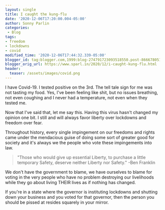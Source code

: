 ```yaml
---
layout: single
title: I caught the kung-flu
date: '2020-12-06T17:20:00.004-05:00'
author: Sonny Parlin
categories:
 - Blog
tags:
- freedom
- lockdowns
- covid
modified_time: '2020-12-06T17:44:32.339-05:00'
blogger_id: tag:blogger.com,1999:blog-274791723093518550.post-8666780516968238316
blogger_orig_url: https://www.sparl.in/2020/12/i-caught-kung-flu.html
header:
  teaser: /assets/images/covid.png
---
```


I have Covid-19. I tested positive on the 3rd. The tell tale sign for me was not tasting my food. Yes, I've been feeling like shit, but no issues breathing, not even coughing and I never had a temperature, not even when they tested me.

Now that I've said that, let me say this. Having this virus hasn't changed my opinion one bit. I still and will always favor liberty over lockdowns and freedom over fear.

Throughout history, every single impingement on our freedoms and rights came under the mendacious guise of doing some sort of greater good for society and it's always we the people who vote these impingements into law.

> "Those who would give up essential Liberty, to purchase a little temporary Safety, deserve neither Liberty nor Safety." -Ben Franklin

We don't have the government to blame, we have ourselves to blame for voting in the very people who have no problem destroying our livelihoods while they go about living THEIR lives as if nothing has changed.

If you're in a state where the governor is instituting lockdowns and shutting down your business and you voted for that governor, then the person you should be pissed at resides squarely in your mirror.
